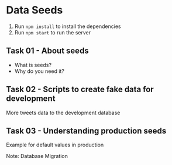 # Data Seeds

1. Run `npm install` to install the dependencies
2. Run `npm start` to run the server

## Task 01 - About seeds

- What is seeds?
- Why do you need it?

## Task 02 - Scripts to create fake data for development

More tweets data to the development database

## Task 03 - Understanding production seeds

Example for default values in production

Note: Database Migration

